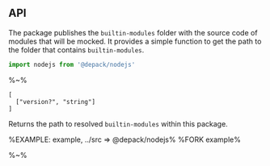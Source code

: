 ## API

The package publishes the `builtin-modules` folder with the source code of modules that will be mocked. It provides a simple function to get the path to the folder that contains `builtin-modules`.

```js
import nodejs from '@depack/nodejs'
```

%~%

```## getCorePath => string
[
  ["version?", "string"]
]
```

Returns the path to resolved `builtin-modules` within this package.

%EXAMPLE: example, ../src => @depack/nodejs%
%FORK example%

%~%